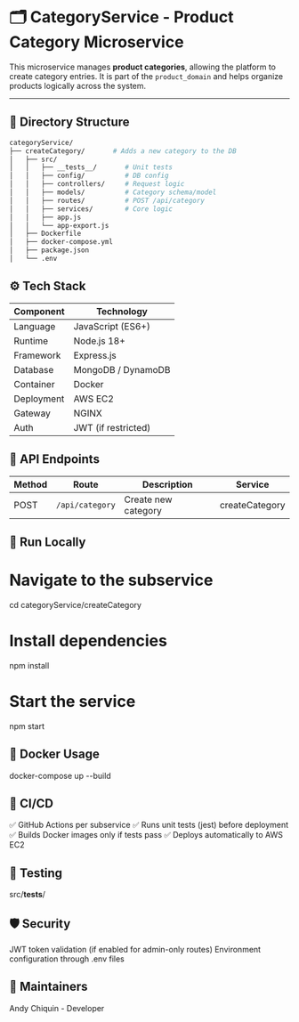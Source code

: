 # 🗂️ CategoryService - Product Category Microservice

This microservice manages **product categories**, allowing the platform to create category entries. It is part of the `product_domain` and helps organize products logically across the system.

---

## 🧩 Directory Structure

```bash
categoryService/
├── createCategory/       # Adds a new category to the DB
│   ├── src/
│   │   ├── __tests__/       # Unit tests
│   │   ├── config/          # DB config
│   │   ├── controllers/     # Request logic
│   │   ├── models/          # Category schema/model
│   │   ├── routes/          # POST /api/category
│   │   ├── services/        # Core logic
│   │   ├── app.js
│   │   └── app-export.js
│   ├── Dockerfile
│   ├── docker-compose.yml
│   ├── package.json
│   └── .env


```
## ⚙️ Tech Stack

| Component  | Technology          |
| ---------- | ------------------- |
| Language   | JavaScript (ES6+)   |
| Runtime    | Node.js 18+         |
| Framework  | Express.js          |
| Database   | MongoDB / DynamoDB  |
| Container  | Docker              |
| Deployment | AWS EC2             |
| Gateway    | NGINX               |
| Auth       | JWT (if restricted) |

## 📡 API Endpoints
| Method | Route               | Description             | Service        |
| ------ | ------------------- | ----------------------- | -------------- |
| POST   | `/api/category`     | Create new category     | createCategory |


## 🚀 Run Locally
# Navigate to the subservice
cd categoryService/createCategory
# Install dependencies
npm install

# Start the service
npm start

## 🐳 Docker Usage
docker-compose up --build

## 🔄 CI/CD
✅ GitHub Actions per subservice
✅ Runs unit tests (jest) before deployment
✅ Builds Docker images only if tests pass
✅ Deploys automatically to AWS EC2

## 🧪 Testing
src/__tests__/

## 🛡️ Security
JWT token validation (if enabled for admin-only routes)
Environment configuration through .env files

## 🧠 Maintainers
Andy Chiquin - Developer 